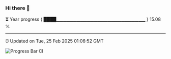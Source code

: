 ### Hi there 👋

⏳ Year progress { ████▁▁▁▁▁▁▁▁▁▁▁▁▁▁▁▁▁▁▁▁▁▁▁▁▁▁ } 15.08 %

---

⏰ Updated on Tue, 25 Feb 2025 01:06:52 GMT

![Progress Bar CI](https://github.com/liununu/liununu/workflows/Progress%20Bar%20CI/badge.svg)
